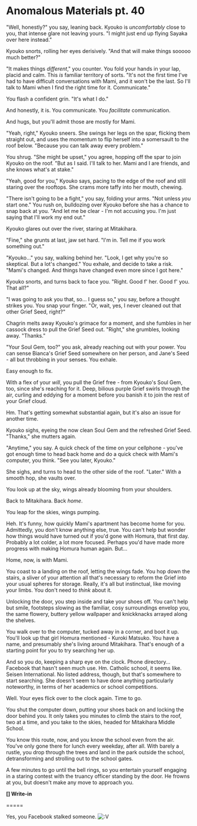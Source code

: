 # Anomalous Materials pt. 40

"Well, honestly?" you say, leaning back. Kyouko is *uncomfortably* close to you, that intense glare not leaving yours. "I might just end up flying Sayaka over here instead."

Kyouko snorts, rolling her eyes derisively. "And that will make things sooooo much better?"

"It makes things *different*," you counter. You fold your hands in your lap, placid and calm. This *is* familiar territory of sorts. "It's not the first time I've had to have difficult conversations with Mami, and it won't be the last. So I'll talk to Mami when I find the right time for it. Communicate."

You flash a confident grin. "It's what I do."

And honestly, it is. You communicate. You *facilitate* communication.

And hugs, but you'll admit those are mostly for Mami.

"Yeah, right," Kyouko sneers. She swings her legs on the spar, flicking them straight out, and uses the momentum to flip herself into a somersault to the roof below. "Because you can talk away every problem."

You shrug. "She might be upset," you agree, hopping off the spar to join Kyouko on the roof. "But as I said. I'll talk to her. Mami and I are friends, and she knows what's at stake."

"Yeah, good for you," Kyouko says, pacing to the edge of the roof and still staring over the rooftops. She crams more taffy into her mouth, chewing.

"There isn't going to be a fight," you say, folding your arms. "Not unless *you* start one." You rush on, bulldozing over Kyouko before she has a chance to snap back at you. "And let me be clear - I'm not accusing you. I'm just saying that I'll work my end out."

Kyouko glares out over the river, staring at Mitakihara.

"Fine," she grunts at last, jaw set hard. "I'm in. Tell me if you work something out."

"Kyouko..." you say, walking behind her. "Look, I get why you're so skeptical. But a lot's changed." You exhale, and decide to take a risk. "Mami's changed. And things have changed even more since I got here."

Kyouko snorts, and turns back to face you. "Right. Good f' her. Good f' you. That all?"

"I was going to ask you that, so... I guess so," you say, before a thought strikes you. You snap your finger. "Or, wait, yes, I never cleaned out that other Grief Seed, right?"

Chagrin melts away Kyouko's grimace for a moment, and she fumbles in her cassock dress to pull the Grief Seed out. "Right," she grumbles, looking away. "Thanks."

"Your Soul Gem, too?" you ask, already reaching out with your power. You can sense Bianca's Grief Seed somewhere on her person, and Jane's Seed - all but throbbing in your senses. You exhale.

Easy enough to fix.

With a flex of your *will*, you pull the Grief free - from Kyouko's Soul Gem, too, since she's reaching for it. Deep, bilious purple Grief swirls through the air, curling and eddying for a moment before you banish it to join the rest of your Grief cloud.

Hm. That's getting somewhat substantial again, but it's also an issue for another time.

Kyouko sighs, eyeing the now clean Soul Gem and the refreshed Grief Seed. "Thanks," she mutters again.

"Anytime," you say. A quick check of the time on your cellphone - you've got enough time to head back home and do a quick check with Mami's computer, you think. "See you later, Kyouko."

She sighs, and turns to head to the other side of the roof. "Later." With a smooth hop, she vaults over.

You look up at the sky, wings already blooming from your shoulders.

Back to Mitakihara. Back *home*.

You leap for the skies, wings pumping.

Heh. It's funny, how quickly Mami's apartment has become home for you. Admittedly, you don't know anything else, true. You can't help but wonder how things would have turned out if you'd gone with Homura, that first day. Probably a lot colder, a lot more focused. Perhaps you'd have made more progress with making Homura human again. But...

Home, now, is with Mami.

You coast to a landing on the roof, letting the wings fade. You hop down the stairs, a sliver of your attention all that's necessary to reform the Grief into your usual spheres for storage. Really, it's all but instinctual, like moving your limbs. You don't need to *think* about it.

Unlocking the door, you step inside and take your shoes off. You can't help but smile, footsteps slowing as the familiar, cosy surroundings envelop you, the same flowery, buttery yellow wallpaper and knickknacks arrayed along the shelves.

You walk over to the computer, tucked away in a corner, and boot it up. You'll look up that girl Homura mentioned - Kuroki Matsuko. You have a name, and presumably she's living around Mitakihara. That's enough of a starting point for you to try searching her up.

And so you do, keeping a sharp eye on the clock. Phone directory... Facebook that hasn't seen much use. Hm. Catholic school, it seems like. Seisen International. No listed address, though, but that's somewhere to start searching. She doesn't seem to have done anything particularly noteworthy, in terms of her academics or school competitions.

Well. Your eyes flick over to the clock again. Time to go.

You shut the computer down, putting your shoes back on and locking the door behind you. It only takes you minutes to climb the stairs to the roof, two at a time, and you take to the skies, headed for Mitakihara Middle School.

You know this route, now, and you know the school even from the air. You've only gone there for lunch every weekday, after all. With barely a rustle, you drop through the trees and land in the park outside the school, detransforming and strolling out to the school gates.

A few minutes to go until the bell rings, so you entertain yourself engaging in a staring contest with the truancy officer standing by the door. He frowns at you, but doesn't make any move to approach you.

**\[] Write-in**

\=====​

Yes, you Facebook stalked someone. ![:V](/styles/sv_smiles/xenforo/emot-v.gif ":V    :V")
